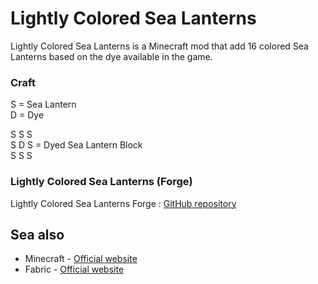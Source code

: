 # Lightly Colored Sea Lanterns

Lightly Colored Sea Lanterns is a Minecraft mod that add 16 colored Sea Lanterns based on the dye available in the game.

### Craft  
S = Sea Lantern  
D = Dye

S S S  
S D S = Dyed Sea Lantern Block  
S S S

### Lightly Colored Sea Lanterns (Forge)
Lightly Colored Sea Lanterns Forge : [GitHub repository](https://github.com/Yhord/lightly-colored-sea-lanterns-forge)

## Sea also
- Minecraft - [Official website](https://www.minecraft.net/)
- Fabric - [Official website](https://fabricmc.net)
